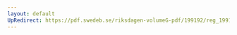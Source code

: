```yaml
---
layout: default
UpRedirect: https://pdf.swedeb.se/riksdagen-volumeG-pdf/199192/reg_199192/reg_199192_1104.pdf
---
```

